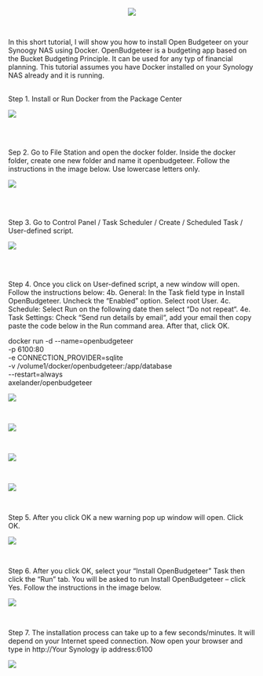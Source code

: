 <p align="center">
<img src="https://imgur.com/KYWdZgN.png alt="Open Budgeteer"/>
</p>
<br />

In this short tutorial, I will show you how to install Open Budgeteer on your Synoogy NAS using Docker. OpenBudgeteer is a budgeting app based on the Bucket Budgeting Principle. It can be used for any typ of financial planning. This tutorial assumes you have Docker installed on your Synology NAS already and it is running.
<br />
<br />

Step 1. Install or Run Docker from the Package Center 

<p>
<img src="https://imgur.com/pVTroSS.png alt="Open Budgeteer"/>
</p>
<br />
<br />

Sep 2. Go to File Station and open the docker folder. Inside the docker folder, create one new folder and name it openbudgeteer. Follow the instructions in the image below. Use lowercase letters only.

<p>
<img src="https://imgur.com/TkvdFWs.png alt="Open Budgeteer"/>
</p>
<br />
<br />

Step 3. Go to Control Panel / Task Scheduler / Create / Scheduled Task / User-defined script. 

<p>
<img src="https://imgur.com/C9fseOh.png alt="Open Budgeteer"/>
</p>
<br />
<br />


Step 4. Once you click on User-defined script, a new window will open. Follow the instructions below:
    4b. General: In the Task field type in Install OpenBudgeteer. Uncheck the “Enabled” option. Select root User.
    4c. Schedule: Select Run on the following date then select “Do not repeat“.
    4e. Task Settings: Check “Send run details by email“, add your email then copy paste the code below in the Run command area. After that, click OK.
    
    
docker run -d --name=openbudgeteer \
-p 6100:80 \
-e CONNECTION_PROVIDER=sqlite \
-v /volume1/docker/openbudgeteer:/app/database \
--restart=always \
axelander/openbudgeteer

<p>
<img src="https://imgur.com/icktria.png alt="Open Budgeteer"/>
</p>
<br />
<p>
<img src="https://imgur.com/PPVAsnD.png alt="Open Budgeteer"/>
</p>
<br />
<p>
<img src="https://imgur.com/TCoOvXs.png alt="Open Budgeteer"/>
</p>
<br />
<p>
<img src="https://imgur.com/Bd3aYvr.png alt="Open Budgeteer"/>
</p>
<br />

Step 5. After you click OK a new warning pop up window will open. Click OK.

<p>
<img src="https://imgur.com/3op4m7H.png alt="Open Budgeteer"/>
</p>
<br />

Step 6. After you click OK, select your “Install OpenBudgeteer” Task then click the “Run” tab. You will be asked to run Install OpenBudgeteer – click Yes. Follow the instructions in the image below.

<p>
<img src="https://imgur.com/ohjz8xD.png alt="Open Budgeteer"/>
</p>
<br />


Step 7. The installation process can take up to a few seconds/minutes. It will depend on your Internet speed connection. Now open your browser and type in http://Your Synology ip address:6100 

<p>
<img src="https://imgur.com/B3Oghy3.png alt="Open Budgeteer"/>
</p>
<br />


















